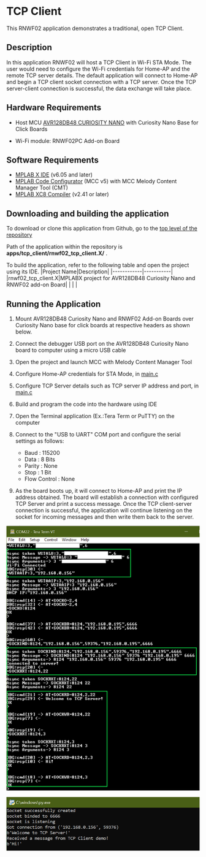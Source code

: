 # TCP Client

This RNWF02 application demonstrates a traditional, open TCP Client.

## Description

In this application RNWF02 will host a TCP Client in Wi-Fi STA Mode. The user would need to configure the Wi-Fi credentials for Home-AP and the remote TCP server details. The default application will connect to Home-AP and begin a TCP client socket connection with a TCP server. Once the TCP server-client connection is successful, the data exchange will take place.

## Hardware Requirements

- Host MCU [AVR128DB48 CURIOSITY NANO](https://www.microchip.com/en-us/product/AVR128DB48) with Curiosity Nano Base for Click Boards
  
<p align="center"><src="../../assets/avr128db48_cnano_board.png">
      </p>

- Wi-Fi module: RNWF02PC Add-on Board

## Software Requirements

- [MPLAB X IDE](https://www.microchip.com/en-us/tools-resources/develop/mplab-x-ide) (v6.05 and later) 
- [MPLAB Code Configurator](https://www.microchip.com/en-us/tools-resources/configure/mplab-code-configurator) (MCC v5) with MCC Melody Content Manager Tool (CMT)
- [MPLAB XC8 Compiler](https://www.microchip.com/en-us/tools-resources/develop/mplab-xc-compilers/downloads-documentation#XC8) (v2.41 or later)

## Downloading and building the application

To download or clone this application from Github, go to the [top level of the repository](../../../../)

Path of the application within the repository is **apps/tcp_client/rnwf02_tcp_client.X/** .

To build the application, refer to the following table and open the project using its IDE.
|Project Name|Description|
|------------|-----------|
|rnwf02_tcp_client.X|MPLABX project for AVR128DB48 Curiosity Nano and RNWF02 add-on Board|
| | |

## Running the Application

1. Mount AVR128DB48 Curiosity Nano and RNWF02 Add-on Boards over Curiosity Nano base for click boards at respective headers as shown below.
  
<p align="center"><src="../../assets/hw_setup.png">
      </p>
  
2. Connect the debugger USB port on the AVR128DB48 Curiosity Nano board to computer using a micro USB cable

3. Open the project and launch MCC with Melody Content Manager Tool

4. Configure Home-AP credentials for STA Mode, in [main.c](../tcp_client/rnwf02_tcp_client.X/main.c#L52)

5. Configure TCP Server details such as TCP server IP address and port, in [main.c](../tcp_client/rnwf02_tcp_client.X/main.c#L58)

6. Build and program the code into the hardware using IDE

7. Open the Terminal application \(Ex.:Tera Term or PuTTY\) on the computer

8. Connect to the "USB to UART" COM port and configure the serial settings as follows:

    -   Baud : 115200
    -   Data : 8 Bits
    -   Parity : None
    -   Stop : 1 Bit
    -   Flow Control : None

9. As the board boots up, it will connect to Home-AP and print the IP address obtained. The board will establish a connection with configured TCP Server and print a success message. Once the TCP client-server connection is successful, the application will continue listening on the socket for incoming messages and then write them back to the server.


<p align="center"><img width="700" src="../../assets/tcp_client.png">
      </p>

<p align="center"><img width="700" src="../../assets/tcp_server_connection_window.png">
      </p>
